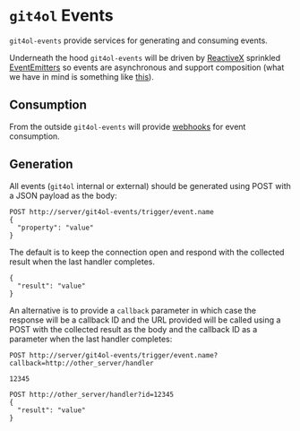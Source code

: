 # `git4ol` Events

`git4ol-events` provide services for generating and consuming events.

Underneath the hood `git4ol-events` will be driven by [ReactiveX](http://reactivex.io/) sprinkled [EventEmitters](https://nodejs.org/api/events.html) so events are asynchronous and support composition (what we have in mind is something like [this](https://github.com/Reactive-Extensions/RxJS/blob/master/doc/howdoi/eventemitter.md)).


## Consumption

From the outside `git4ol-events` will provide [webhooks](https://en.wikipedia.org/wiki/Webhook) for event consumption.

## Generation

All events (`git4ol` internal or external) should be generated using POST with a JSON payload as the body:

```
POST http://server/git4ol-events/trigger/event.name
{
  "property": "value"
}
```

The default is to keep the connection open and respond with the collected result when the last handler completes.

```
{
  "result": "value"
}
```

An alternative is to provide a `callback` parameter in which case the response will be a callback ID and the URL provided will be called using a POST with the collected result as the body and the callback ID as a parameter when the last handler completes:


```
POST http://server/git4ol-events/trigger/event.name?callback=http://other_server/handler
```

```
12345
```

```
POST http://other_server/handler?id=12345
{
  "result": "value"
}
```